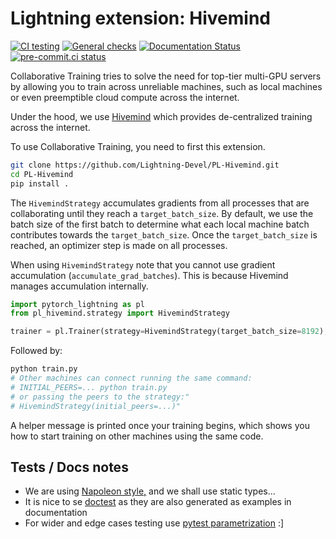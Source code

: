# Lightning extension: Hivemind

[![CI testing](https://github.com/Lightning-Devel/PL-Hivemind/actions/workflows/ci-testing.yml/badge.svg?event=push)](https://github.com/Lightning-Devel/PL-Hivemind/actions/workflows/ci-testing.yml)
[![General checks](https://github.com/Lightning-Devel/PL-Hivemind/actions/workflows/ci-checks.yml/badge.svg?event=push)](https://github.com/Lightning-Devel/PL-Hivemind/actions/workflows/ci-checks.yml)
[![Documentation Status](https://readthedocs.org/projects/PL-Hivemind/badge/?version=latest)](https://PL-Hivemind.readthedocs.io/en/latest/?badge=latest)
[![pre-commit.ci status](https://results.pre-commit.ci/badge/github/Lightning-Devel/PL-Hivemind/main.svg)](https://results.pre-commit.ci/latest/github/Lightning-Devel/PL-Hivemind/main)

Collaborative Training tries to solve the need for top-tier multi-GPU servers by allowing you to train across unreliable machines,
such as local machines or even preemptible cloud compute across the internet.

Under the hood, we use [Hivemind](https://github.com/learning-at-home/hivemind) which provides de-centralized training across the internet.

To use Collaborative Training, you need to first this extension.

```bash
git clone https://github.com/Lightning-Devel/PL-Hivemind.git
cd PL-Hivemind
pip install .
```

The `HivemindStrategy` accumulates gradients from all processes that are collaborating until they reach a `target_batch_size`. By default, we use the batch size
of the first batch to determine what each local machine batch contributes towards the `target_batch_size`. Once the `target_batch_size` is reached, an optimizer step
is made on all processes.

When using `HivemindStrategy` note that you cannot use gradient accumulation (`accumulate_grad_batches`). This is because Hivemind manages accumulation internally.

```py
import pytorch_lightning as pl
from pl_hivemind.strategy import HivemindStrategy

trainer = pl.Trainer(strategy=HivemindStrategy(target_batch_size=8192), accelerator="gpu", devices=1)
```

Followed by:

```bash
python train.py
# Other machines can connect running the same command:
# INITIAL_PEERS=... python train.py
# or passing the peers to the strategy:"
# HivemindStrategy(initial_peers=...)"
```

A helper message is printed once your training begins, which shows you how to start training on other machines using the same code.

## Tests / Docs notes

- We are using [Napoleon style,](https://www.sphinx-doc.org/en/master/usage/extensions/napoleon.html) and we shall use static types...
- It is nice to se [doctest](https://docs.python.org/3/library/doctest.html) as they are also generated as examples in documentation
- For wider and edge cases testing use [pytest parametrization](https://docs.pytest.org/en/stable/parametrize.html) :\]
